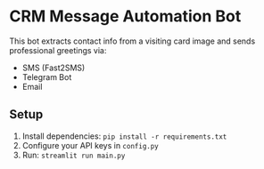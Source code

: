 # CRM Message Automation Bot

This bot extracts contact info from a visiting card image and sends professional greetings via:
- SMS (Fast2SMS)
- Telegram Bot
- Email

## Setup
1. Install dependencies: `pip install -r requirements.txt`
2. Configure your API keys in `config.py`
3. Run: `streamlit run main.py`